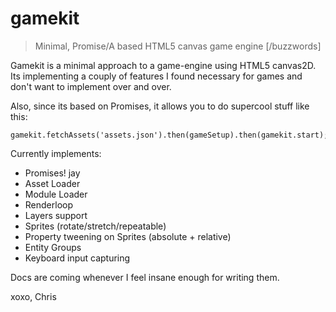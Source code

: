 gamekit
=======

> Minimal, Promise/A based HTML5 canvas game engine [/buzzwords]

Gamekit is a minimal approach to a game-engine using HTML5 canvas2D.
Its implementing a couply of features I found necessary for games and don't want to implement over and over.

Also, since its based on Promises, it allows you to do supercool stuff like this:

    gamekit.fetchAssets('assets.json').then(gameSetup).then(gamekit.start);

Currently implements:

* Promises! jay
* Asset Loader
* Module Loader
* Renderloop
* Layers support
* Sprites (rotate/stretch/repeatable)
* Property tweening on Sprites (absolute + relative)
* Entity Groups
* Keyboard input capturing

Docs are coming whenever I feel insane enough for writing them.

xoxo,
Chris